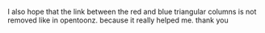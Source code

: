 I also hope that the link between the red and blue triangular columns is not removed like in opentoonz. because it really helped me. thank you

<!---
rizkiaprianto/rizkiaprianto is a ✨ special ✨ repository because its `README.md` (this file) appears on your GitHub profile.
You can click the Preview link to take a look at your changes.
--->
